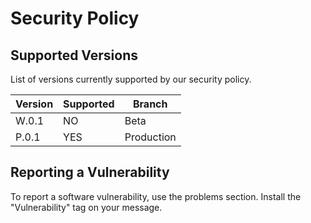 # Security Policy

## Supported Versions

List of versions currently supported by our security policy.

| Version | Supported          | Branch       |
| ------- | ------------------ | ------------ |
| W.0.1   | NO                 | Beta         |
| P.0.1   | YES                | Production   |


## Reporting a Vulnerability

To report a software vulnerability, use the problems section. Install the "Vulnerability" tag on your message.
